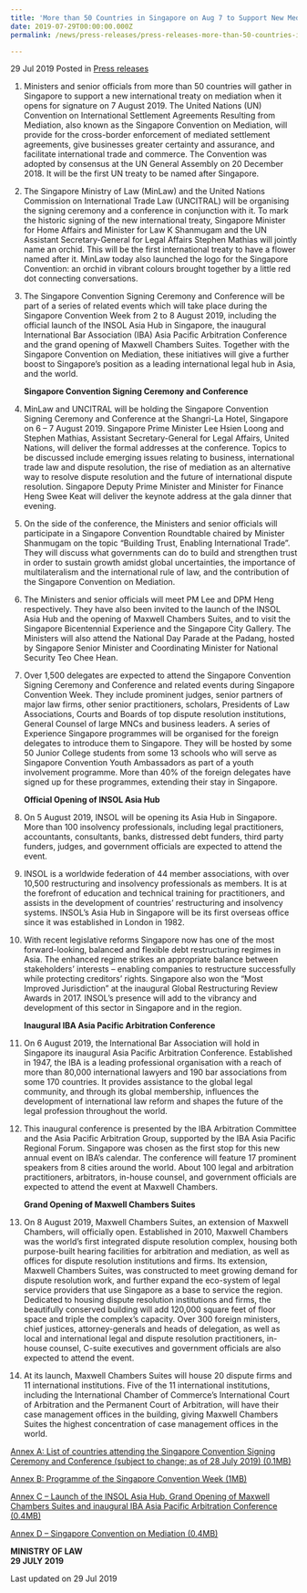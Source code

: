 ```yaml
---
title: 'More than 50 Countries in Singapore on Aug 7 to Support New Mediation Treaty'
date: 2019-07-29T00:00:00.000Z
permalink: /news/press-releases/press-releases-more-than-50-countries-in-singapore-on-aug-7-to-support-new-mediation-treaty

---
```



29 Jul 2019 Posted in [Press releases](/news/press-releases)


 1. Ministers and senior officials from more than 50 countries will gather in Singapore to support a new international treaty on mediation when it opens for signature on 7 August 2019. The United Nations (UN) Convention on International Settlement Agreements Resulting from Mediation, also known as the Singapore Convention on Mediation, will provide for the cross-border enforcement of mediated settlement agreements, give businesses greater certainty and assurance, and facilitate international trade and commerce. The Convention was adopted by consensus at the UN General Assembly on 20 December 2018. It will be the first UN treaty to be named after Singapore.
 
 2. The Singapore Ministry of Law (MinLaw) and the United Nations Commission on International Trade Law (UNCITRAL) will be organising the signing ceremony and a conference in conjunction with it. To mark the historic signing of the new international treaty, Singapore Minister for Home Affairs and Minister for Law K Shanmugam and the UN Assistant Secretary-General for Legal Affairs Stephen Mathias will jointly name an orchid. This will be the first international treaty to have a flower named after it. MinLaw today also launched the logo for the Singapore Convention: an orchid in vibrant colours brought together by a little red dot connecting conversations.
 
 3. The Singapore Convention Signing Ceremony and Conference will be part of a series of related events which will take place during the Singapore Convention Week from 2 to 8 August 2019, including the official launch of the INSOL Asia Hub in Singapore, the inaugural International Bar Association (IBA) Asia Pacific Arbitration Conference and the grand opening of Maxwell Chambers Suites. Together with the Singapore Convention on Mediation, these initiatives will give a further boost to Singapore’s position as a leading international legal hub in Asia, and the world.
   
    **Singapore Convention Signing Ceremony and Conference**
 
 4. MinLaw and UNCITRAL will be holding the Singapore Convention Signing Ceremony and Conference at the Shangri-La Hotel, Singapore on 6 – 7 August 2019. Singapore Prime Minister Lee Hsien Loong and Stephen Mathias, Assistant Secretary-General for Legal Affairs, United Nations, will deliver the formal addresses at the conference. Topics to be discussed include emerging issues relating to business, international trade law and dispute resolution, the rise of mediation as an alternative way to resolve dispute resolution and the future of international dispute resolution. Singapore Deputy Prime Minister and Minister for Finance Heng Swee Keat will deliver the keynote address at the gala dinner that evening.
 
 5. On the side of the conference, the Ministers and senior officials will participate in a Singapore Convention Roundtable chaired by Minister Shanmugam on the topic “Building Trust, Enabling International Trade”. They will discuss what governments can do to build and strengthen trust in order to sustain growth amidst global uncertainties, the importance of multilateralism and the international rule of law, and the contribution of the Singapore Convention on Mediation.
 
 6. The Ministers and senior officials will meet PM Lee and DPM Heng respectively. They have also been invited to the launch of the INSOL Asia Hub and the opening of Maxwell Chambers Suites, and to visit the Singapore Bicentennial Experience and the Singapore City Gallery. The Ministers will also attend the National Day Parade at the Padang, hosted by Singapore Senior Minister and Coordinating Minister for National Security Teo Chee Hean.
 
 7. Over 1,500 delegates are expected to attend the Singapore Convention Signing Ceremony and Conference and related events during Singapore Convention Week. They include prominent judges, senior partners of major law firms, other senior practitioners, scholars, Presidents of Law Associations, Courts and Boards of top dispute resolution institutions, General Counsel of large MNCs and business leaders. A series of Experience Singapore programmes will be organised for the foreign delegates to introduce them to Singapore. They will be hosted by some 50 Junior College students from some 13 schools who will serve as Singapore Convention Youth Ambassadors as part of a youth involvement programme. More than 40% of the foreign delegates have signed up for these programmes, extending their stay in Singapore.
 
    **Official Opening of INSOL Asia Hub**
 
 8. On 5 August 2019, INSOL will be opening its Asia Hub in Singapore. More than 100 insolvency professionals, including legal practitioners, accountants, consultants, banks, distressed debt funders, third party funders, judges, and government officials are expected to attend the event.
 
 9. INSOL is a worldwide federation of 44 member associations, with over 10,500 restructuring and insolvency professionals as members. It is at the forefront of education and technical training for practitioners, and assists in the development of countries’ restructuring and insolvency systems. INSOL’s Asia Hub in Singapore will be its first overseas office since it was established in London in 1982.
 
10. With recent legislative reforms Singapore now has one of the most forward-looking, balanced and flexible debt restructuring regimes in Asia. The enhanced regime strikes an appropriate balance between stakeholders’ interests – enabling companies to restructure successfully while protecting creditors’ rights. Singapore also won the “Most Improved Jurisdiction” at the inaugural Global Restructuring Review Awards in 2017. INSOL’s presence will add to the vibrancy and development of this sector in Singapore and in the region.
 
    **Inaugural IBA Asia Pacific Arbitration Conference**
 
11. On 6 August 2019, the International Bar Association will hold in Singapore its inaugural Asia Pacific Arbitration Conference. Established in 1947, the IBA is a leading professional organisation with a reach of more than 80,000 international lawyers and 190 bar associations from some 170 countries. It provides assistance to the global legal community, and through its global membership, influences the development of international law reform and shapes the future of the legal profession throughout the world.
 
12. This inaugural conference is presented by the IBA Arbitration Committee and the Asia Pacific Arbitration Group, supported by the IBA Asia Pacific Regional Forum. Singapore was chosen as the first stop for this new annual event on IBA’s calendar. The conference will feature 17 prominent speakers from 8 cities around the world. About 100 legal and arbitration practitioners, arbitrators, in-house counsel, and government officials are expected to attend the event at Maxwell Chambers.
 
    **Grand Opening of Maxwell Chambers Suites**
 
13. On 8 August 2019, Maxwell Chambers Suites, an extension of Maxwell Chambers, will officially open. Established in 2010, Maxwell Chambers was the world’s first integrated dispute resolution complex, housing both purpose-built hearing facilities for arbitration and mediation, as well as offices for dispute resolution institutions and firms. Its extension, Maxwell Chambers Suites, was constructed to meet growing demand for dispute resolution work, and further expand the eco-system of legal service providers that use Singapore as a base to service the region. Dedicated to housing dispute resolution institutions and firms, the beautifully conserved building will add 120,000 square feet of floor space and triple the complex’s capacity. Over 300 foreign ministers, chief justices, attorney-generals and heads of delegation, as well as local and international legal and dispute resolution practitioners, in-house counsel, C-suite executives and government officials are also expected to attend the event.
 
14. At its launch, Maxwell Chambers Suites will house 20 dispute firms and 11 international institutions. Five of the 11 international institutions, including the International Chamber of Commerce’s International Court of Arbitration and the Permanent Court of Arbitration, will have their case management offices in the building, giving Maxwell Chambers Suites the highest concentration of case management offices in the world.

[Annex A: List of countries attending the Singapore Convention Signing Ceremony and Conference (subject to change; as of 28 July 2019) (0.1MB)](/files/news/press-releases/2019/07/AnnexAListCountriesAttnedingSingaporeConventionSinging.pdf)  
  
[Annex B: Programme of the Singapore Convention Week (1MB)](/files/news/press-releases/2019/07/AnnexB-Programme.pdf)
  
[Annex C – Launch of the INSOL Asia Hub, Grand Opening of Maxwell Chambers Suites and inaugural IBA Asia Pacific Arbitration Conference (0.4MB)](/files/news/press-releases/2019/07/AnnexCLaunchOfTheINSOLAsiaHUb.pdf)  
  
[Annex D – Singapore Convention on Mediation (0.4MB)](/files/news/press-releases/2019/07/AnnexDSingaporeConventiononMediationSCM.pdf)

**MINISTRY OF LAW**  
**29 JULY 2019**


<p class="right-side-updated">Last updated on 29 Jul 2019</p> 
